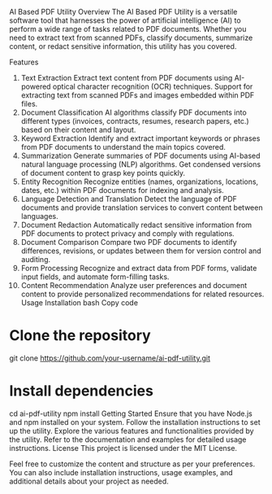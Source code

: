 AI Based PDF Utility
Overview
The AI Based PDF Utility is a versatile software tool that harnesses the power of artificial intelligence (AI) to perform a wide range of tasks related to PDF documents. Whether you need to extract text from scanned PDFs, classify documents, summarize content, or redact sensitive information, this utility has you covered.

Features
1. Text Extraction
Extract text content from PDF documents using AI-powered optical character recognition (OCR) techniques.
Support for extracting text from scanned PDFs and images embedded within PDF files.
2. Document Classification
AI algorithms classify PDF documents into different types (invoices, contracts, resumes, research papers, etc.) based on their content and layout.
3. Keyword Extraction
Identify and extract important keywords or phrases from PDF documents to understand the main topics covered.
4. Summarization
Generate summaries of PDF documents using AI-based natural language processing (NLP) algorithms.
Get condensed versions of document content to grasp key points quickly.
5. Entity Recognition
Recognize entities (names, organizations, locations, dates, etc.) within PDF documents for indexing and analysis.
6. Language Detection and Translation
Detect the language of PDF documents and provide translation services to convert content between languages.
7. Document Redaction
Automatically redact sensitive information from PDF documents to protect privacy and comply with regulations.
8. Document Comparison
Compare two PDF documents to identify differences, revisions, or updates between them for version control and auditing.
9. Form Processing
Recognize and extract data from PDF forms, validate input fields, and automate form-filling tasks.
10. Content Recommendation
Analyze user preferences and document content to provide personalized recommendations for related resources.
Usage
Installation
bash
Copy code
# Clone the repository
git clone https://github.com/your-username/ai-pdf-utility.git

# Install dependencies
cd ai-pdf-utility
npm install
Getting Started
Ensure that you have Node.js and npm installed on your system.
Follow the installation instructions to set up the utility.
Explore the various features and functionalities provided by the utility.
Refer to the documentation and examples for detailed usage instructions.
License
This project is licensed under the MIT License.

Feel free to customize the content and structure as per your preferences. You can also include installation instructions, usage examples, and additional details about your project as needed.
